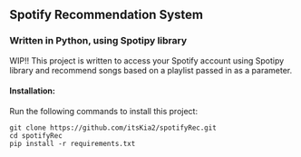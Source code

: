 ## Spotify Recommendation System

### Written in Python, using Spotipy library

WIP!!
This project is written to access your Spotify account using Spotipy library and recommend songs based on a playlist passed in as a parameter.

#### Installation:
Run the following commands to install this project:
```
git clone https://github.com/itsKia2/spotifyRec.git
cd spotifyRec
pip install -r requirements.txt
```
